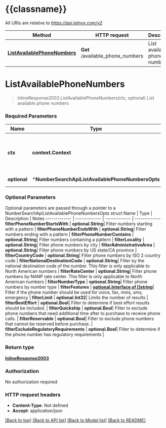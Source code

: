 # {{classname}}

All URIs are relative to *https://api.telnyx.com/v2*

Method | HTTP request | Description
------------- | ------------- | -------------
[**ListAvailablePhoneNumbers**](NumberSearchApi.md#ListAvailablePhoneNumbers) | **Get** /available_phone_numbers | List available phone numbers

# **ListAvailablePhoneNumbers**
> InlineResponse2003 ListAvailablePhoneNumbers(ctx, optional)
List available phone numbers

### Required Parameters

Name | Type | Description  | Notes
------------- | ------------- | ------------- | -------------
 **ctx** | **context.Context** | context for authentication, logging, cancellation, deadlines, tracing, etc.
 **optional** | ***NumberSearchApiListAvailablePhoneNumbersOpts** | optional parameters | nil if no parameters

### Optional Parameters
Optional parameters are passed through a pointer to a NumberSearchApiListAvailablePhoneNumbersOpts struct
Name | Type | Description  | Notes
------------- | ------------- | ------------- | -------------
 **filterPhoneNumberStartsWith** | **optional.String**| Filter numbers starting with a pattern | 
 **filterPhoneNumberEndsWith** | **optional.String**| Filter numbers ending with a pattern | 
 **filterPhoneNumberContains** | **optional.String**| Filter numbers containing a pattern | 
 **filterLocality** | **optional.String**| Filter phone numbers by city | 
 **filterAdministrativeArea** | **optional.String**| Filter phone numbers by US state/CA province | 
 **filterCountryCode** | **optional.String**| Filter phone numbers by ISO 2 country code | 
 **filterNationalDestinationCode** | **optional.String**| Filter by the national destination code of the number. This filter is only applicable to North American numbers | 
 **filterRateCenter** | **optional.String**| Filter phone numbers by NANP rate center. This filter is only applicable to North American numbers | 
 **filterNumberType** | **optional.String**| Filter phone numbers by number type | 
 **filterFeatures** | [**optional.Interface of []string**](string.md)| Filter if the phone number should be used for voice, fax, mms, sms, emergency | 
 **filterLimit** | **optional.Int32**| Limits the number of results | 
 **filterBestEffort** | **optional.Bool**| Filter to determine if best effort results should be included. | 
 **filterQuickship** | **optional.Bool**| Filter to exclude phone numbers that need additional time after to purchase to receive phone calls. | 
 **filterReservable** | **optional.Bool**| Filter to exclude phone numbers that cannot be reserved before purchase. | 
 **filterExcludeRegulatoryRequirements** | **optional.Bool**| Filter to determine if the phone number has regulatory requirements | 

### Return type

[**InlineResponse2003**](inline_response_200_3.md)

### Authorization

No authorization required

### HTTP request headers

 - **Content-Type**: Not defined
 - **Accept**: application/json

[[Back to top]](#) [[Back to API list]](../README.md#documentation-for-api-endpoints) [[Back to Model list]](../README.md#documentation-for-models) [[Back to README]](../README.md)

